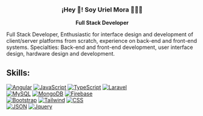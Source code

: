 <p align="center" width="300">
 
   <h3 align="center">¡Hey 👋! Soy Uriel Mora 👨🏻‍💻</h3>
</p>

<p align="center"><strong> Full Stack Developer</strong> <br /> </p>

<p>
  Full Stack Developer, Enthusiastic for interface design and development of client/server platforms from scratch, experience on back-end and front-end systems.
Specialties: Back-end and front-end development, user interface design, hardware design and development.
</p>


## Skills:
[![Angular](https://img.shields.io/badge/Angular-FF0000?style=for-the-badge&logo=angular&logoColor=white&labelColor=101010)]()
[![JavaScript](https://img.shields.io/badge/JavaScript-F7DF1E?style=for-the-badge&logo=javascript&logoColor=white&labelColor=101010)]()
[![TypeScript](https://img.shields.io/badge/TypeScript-1575F9?style=for-the-badge&logo=Typescript&logoColor=white&labelColor=101010)]()
[![Laravel](https://img.shields.io/badge/Laravel-9146FF?style=for-the-badge&logo=laravel&logoColor=white&labelColor=101010)]()
</br>
[![MySQL](https://img.shields.io/badge/MySQL-4479A1?style=for-the-badge&logo=mysql&logoColor=white&labelColor=101010)]()
[![MongoDB](https://img.shields.io/badge/MongoDB-47A248?style=for-the-badge&logo=mongodb&logoColor=white&labelColor=101010)]()
[![Firebase](https://img.shields.io/badge/Firebase-FFCA28?style=for-the-badge&logo=firebase&logoColor=white&labelColor=101010)]()
</br>
[![Bootstrap](https://img.shields.io/badge/Bootstrap-9146FF?style=for-the-badge&logo=bootstrap&logoColor=white&labelColor=101010)]()
[![Tailwind](https://img.shields.io/badge/Tailwind-3DDC84?style=for-the-badge&logo=tailwind&logoColor=white&labelColor=101010)]()
[![CSS](https://img.shields.io/badge/CSS-1575F9?style=for-the-badge&logo=css&logoColor=white&labelColor=101010)]()
</br>
[![JSON](https://img.shields.io/badge/JSON-1575F9?style=for-the-badge&logo=json&logoColor=white&labelColor=101010)]()
[![Jquery](https://img.shields.io/badge/Jquery-1575F9?style=for-the-badge&logo=jquery&logoColor=white&labelColor=101010)]()








